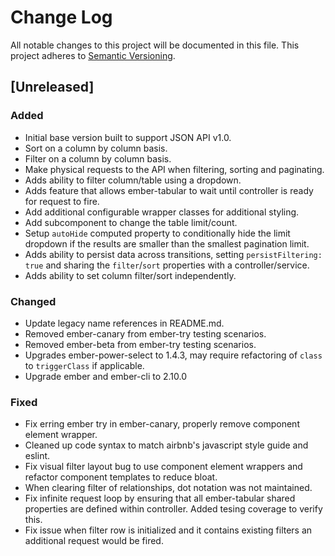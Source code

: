 # Change Log
All notable changes to this project will be documented in this file.
This project adheres to [Semantic Versioning](http://semver.org/).

## [Unreleased]
### Added
- Initial base version built to support JSON API v1.0.
- Sort on a column by column basis.
- Filter on a column by column basis.
- Make physical requests to the API when filtering, sorting and paginating.
- Adds ability to filter column/table using a dropdown.
- Adds feature that allows ember-tabular to wait until controller is ready for request to fire.
- Add additional configurable wrapper classes for additional styling.
- Add subcomponent to change the table limit/count.
- Setup `autoHide` computed property to conditionally hide the limit dropdown if the results are smaller than the smallest pagination limit.
- Adds ability to persist data across transitions, setting `persistFiltering: true` and sharing the `filter`/`sort` properties with a controller/service.
- Adds ability to set column filter/sort independently.

### Changed
- Update legacy name references in README.md.
- Removed ember-canary from ember-try testing scenarios.
- Removed ember-beta from ember-try testing scenarios.
- Upgrades ember-power-select to 1.4.3, may require refactoring of `class` to `triggerClass` if applicable.
- Upgrade ember and ember-cli to 2.10.0

### Fixed
- Fix erring ember try in ember-canary, properly remove component element wrapper.
- Cleaned up code syntax to match airbnb's javascript style guide and eslint.
- Fix visual filter layout bug to use component element wrappers and refactor component templates to reduce bloat.
- When clearing filter of relationships, dot notation was not maintained.
- Fix infinite request loop by ensuring that all ember-tabular shared properties are defined within controller. Added tesing coverage to verify this.
- Fix issue when filter row is initialized and it contains existing filters an additional request would be fired.
